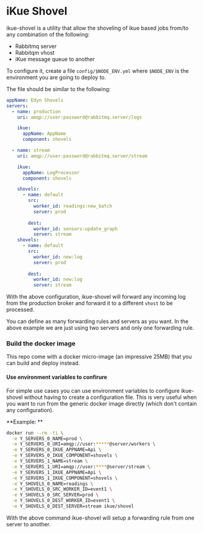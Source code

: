 iKue Shovel
===================

ikue-shovel is a utility that allow the shoveling of ikue based jobs from/to any combination of the following:

  - Rabbitmq server
  - Rabbitqm vhost
  - iKue message queue to another

To configure it, create a file `config/$NODE_ENV.yml` where `$NODE_ENV` is the environment you are going to deploy to.

The file should be similar to the following:

````yml
appName: Edyn Shovels
servers:
  - name: production
    uri: amqp://user:password@rabbitmq.server/logs

    ikue:
      appName: AppName
      component: shovels

  - name: stream
    uri: amqp://user:password@rabbitmq.server/stream

    ikue:
      appName: LogProcessor
      component: shovels

    shovels:
      - name: default
        src:
          worker_id: readings:new_batch
          server: prod
    
        dest:
          worker_id: sensors:update_graph
          server: stream
    shovels:
      - name: default
        src:
          worker_id: new:log
          server: prod
    
        dest:
          worker_id: new:log
          server: stream
````

With the above configuration, ikue-shovel will forward any incoming log from the production broker and forward it to a different `vhost` to be processed.

You can define as many forwarding rules and servers as you want. In the above example we are just using two servers and only one forwarding rule.

### Build the docker image

This repo come with a docker micro-image (an impressive 25MB) that you can build and deploy instead.

#### Use environment variables to confirure

For simple use cases you can use environment variables to configure ikue-shovel without having to create a configuration file.
This is very useful when you want to run from the generic docker image directly (which don't contain any configuration).

**Example: **
    
````bash
docker run --rm -ti \
  -e Y_SERVERS_0_NAME=prod \
  -e Y_SERVERS_0_URI=amqp://user:*****@server/workers \
  -e Y_SERVERS_0_IKUE_APPNAME=Api \
  -e Y_SERVERS_0_IKUE_COMPONENT=shovels \
  -e Y_SERVERS_1_NAME=stream \
  -e Y_SERVERS_1_URI=amqp://user:****@server/stream \
  -e Y_SERVERS_1_IKUE_APPNAME=Api \
  -e Y_SERVERS_1_IKUE_COMPONENT=shovels \
  -e Y_SHOVELS_0_NAME=readings \
  -e Y_SHOVELS_0_SRC_WORKER_ID=event1 \
  -e Y_SHOVELS_0_SRC_SERVER=prod \
  -e Y_SHOVELS_0_DEST_WORKER_ID=event1 \
  -e Y_SHOVELS_0_DEST_SERVER=stream ikue/shovel
````

With the above command ikue-shovel will setup a forwarding rule from one server to another.



